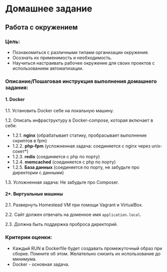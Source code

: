 # Домашнее задание
## Работа с окружением

### Цель:
- Познакомиться с различными типами организации окружения.
- Осознать их применимость и необходимость.
- Научиться настраивать рабочее окружение для своих проектов с использованием автоматизации.

### Описание/Пошаговая инструкция выполнения домашнего задания:

#### 1. Docker

1.1. Установить Docker себе на локальную машину.

1.2. Описать инфраструктуру в Docker-compose, которая включает в себя:
- 1.2.1. **nginx** (обрабатывает статику, пробрасывает выполнение скриптов в fpm)
- 1.2.2. **php-fpm** (усложненная задача: соединяется с nginx через unix-сокет*)
- 1.2.3. **redis** (соединяется с php по порту)
- 1.2.4. **memcached** (соединяется с php по порту)
- 1.2.5. **База данных** (соединяется по порту, не забудьте про директории с данными)

1.3. Усложненная задача: Не забудьте про Composer.

#### 2*. Виртуальные машины

2.1. Развернуть Homestead VM при помощи Vagrant и VirtualBox.

2.2. Сайт должен отвечать на доменное имя `application.local`.

2.3. Должна быть поддержка проброса директорий.

### Критерии оценки:

- Каждый RUN в Dockerfile будет создавать промежуточный образ при сборке. Помните об этом. Желательно снизить их использование до минимума.
- Docker - основная задача.